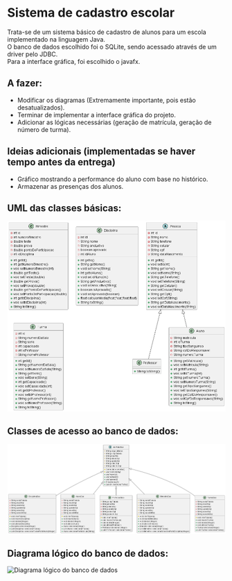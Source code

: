 # Sistema de cadastro escolar
Trata-se de um sistema básico de cadastro de alunos para um escola implementado na linguagem Java.  
O banco de dados escolhido foi o SQLite, sendo acessado através de um driver pelo JDBC.  
Para a interface gráfica, foi escolhido o javafx.

## A fazer:
- Modificar os diagramas (Extremamente importante, pois estão desatualizados).
- Terminar de implementar a interface gráfica do projeto.
- Adicionar as lógicas necessárias (geração de matrícula, geração de número de turma).

## Ideias adicionais (implementadas se haver tempo antes da entrega)
- Gráfico mostrando a performance do aluno com base no histórico.
- Armazenar as presenças dos alunos.

## UML das classes básicas:
![UML das classes básicas](DiagramaDasEntidades.png "Classes")

## Classes de acesso ao banco de dados:
![UML das classes de acesso ao banco de dados](DiagramaDoBanco.png "Acesso ao banco")

## Diagrama lógico do banco de dados:
![Diagrama lógico do banco de dados](DiagramaLogicoDoBanco.png)
